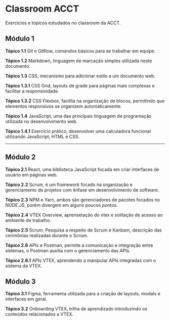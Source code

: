 # Classroom ACCT
Exercicios e tópicos estudados no classroom da ACCT.

## Módulo 1

**Tópico 1.1**
Git e Gitflow, comandos básicos para se trabalhar em equipe.

**Tópico 1.2**
Markdown, linguagem de marcação simples utilizada neste documento.

**Tópico 1.3**
CSS, mecanismo para adicionar estilo a um documento web.

**Tópico 1.3.1**
CSS Grid, layouts de grade para páginas mais complexas e facilitar a responsividade.

**Tópico 1.3.2**
CSS Flexbox, facilita na organização de blocos, permitindo que elementos responsivos se organizem automaticamente.

**Tópico 1.4**
JavaScript, uma das principais linguagem de programação utilizada no desenvolvimento web.

**Tópico 1.4.1**
Exercício prático, desenvolver uma calculadora funcional utilizando JavaScript, HTML e CSS.

___

## Módulo 2

**Tópico 2.1**
React, uma biblioteca JavaScript focada em criar interfaces de usuário em páginas web.

**Tópico 2.2**
Scrum, é um framework focado na organização e gerenciamento de projetos com ênfase em desenvolvimento de software.

**Tópico 2.3**
NPM e Yarn, ambos são gerenciadores de pacotes focados no NODE.JS, porém divergem em alguns poucos pontos.

**Tópico 2.4**
VTEX Overview, aprensetação do vtex e solitação de acesso ao ambiente de trabalho.

**Tópico 2.5**
Scrum, Pesquisa a respeito de Scrum e Kanbam, descrição das cerimônias realizadas durante o Scrum.

**Tópico 2.6**
APIs e Postman, permite a comunicação e integração entre sistemas, o Postman auxilía com o gerenciamento das APIs.

**Tópico 2.6.1**
APIs VTEX, aprendendo a manipular APIs integradas com o sistema da VTEX.

## Módulo 3

**Tópico 3.1**
Figma, ferramenta utilizada para a criação de layouts, modals e interfaces em geral.

**Tópico 3.2**
Onboarding VTEX, trilha de aprendizado introduzindo os conteúdos relacionados a VTEX.
